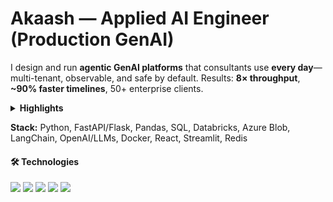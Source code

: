 # Akaash — Applied AI Engineer (Production GenAI)

I design and run **agentic GenAI platforms** that consultants use **every day**—multi-tenant, observable, and safe by default. Results: **8× throughput**, **~90% faster timelines**, 50+ enterprise clients.

<details>
  <summary><b>Highlights</b></summary>

- AI Procurement Toolkit (LangChain + Azure + Databricks): 500k records ~2h; deployed across 50+ clients; supplier harmonization at tens of thousands vendors/month.
- Supplier Benchmarking (RAG + React + SQL): NL query with AI correction; 3× faster supplier shortlists.
- Agentic PoCs: on-prem inventory review agent for a $200B retailer; SKU spec extraction pipelines.
- Leadership: partner/CXO demos, weekly evals & roadmap, contracts-first delivery with rollbacks and audit.
</details>

**Stack:** Python, FastAPI/Flask, Pandas, SQL, Databricks, Azure Blob, LangChain, OpenAI/LLMs, Docker, React, Streamlit, Redis

#### 🛠️ Technologies 

![](https://img.shields.io/badge/Code-C++-informational?style=flat&logo=C&logoColor=white&color=orange)
![](https://img.shields.io/badge/Code-Python-informational?style=flat&logo=Python&logoColor=white&color=orange)
![](https://img.shields.io/badge/Tools-Tensorflow-informational?style=flat&logo=Tensorflow&logoColor=white&color=orange)
![](https://img.shields.io/badge/Tools-Keras-informational?style=flat&logo=Keras&logoColor=white&color=orange)
![](https://img.shields.io/badge/Tools-OpenCV-informational?style=flat&logo=OpenCV&logoColor=white&color=orange)


